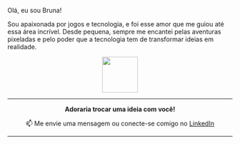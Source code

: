 Olá, eu sou Bruna!

Sou apaixonada por jogos e tecnologia, e foi esse amor que me guiou até essa área incrível. Desde pequena, sempre me encantei pelas aventuras pixeladas e pelo poder que a tecnologia tem de transformar ideias em realidade.

<div align="center"> <img src="https://github.com/images/mona-whisper.gif" width="80" />

---

**Adoraria trocar uma ideia com você!**

📫 Me envie uma mensagem ou conecte-se comigo no [LinkedIn](https://www.linkedin.com/in/seulinkedin/)

---
